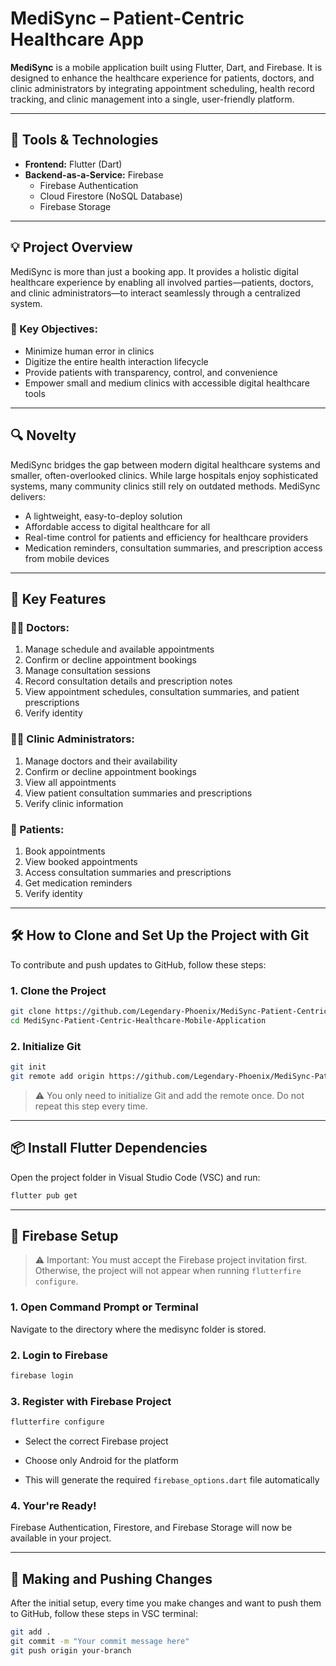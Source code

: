 # MediSync – Patient-Centric Healthcare App

**MediSync** is a mobile application built using Flutter, Dart, and Firebase. It is designed to enhance the healthcare experience for patients, doctors, and clinic administrators by integrating appointment scheduling, health record tracking, and clinic management into a single, user-friendly platform.

---

## 🚀 Tools & Technologies

- **Frontend:** Flutter (Dart)
- **Backend-as-a-Service:** Firebase
  - Firebase Authentication
  - Cloud Firestore (NoSQL Database)
  - Firebase Storage

---

## 💡 Project Overview

MediSync is more than just a booking app. It provides a holistic digital healthcare experience by enabling all involved parties—patients, doctors, and clinic administrators—to interact seamlessly through a centralized system.

### 🌟 Key Objectives:

- Minimize human error in clinics
- Digitize the entire health interaction lifecycle
- Provide patients with transparency, control, and convenience
- Empower small and medium clinics with accessible digital healthcare tools

---

## 🔍 Novelty

MediSync bridges the gap between modern digital healthcare systems and smaller, often-overlooked clinics. While large hospitals enjoy sophisticated systems, many community clinics still rely on outdated methods. MediSync delivers:

- A lightweight, easy-to-deploy solution
- Affordable access to digital healthcare for all
- Real-time control for patients and efficiency for healthcare providers
- Medication reminders, consultation summaries, and prescription access from mobile devices

---

## 🔧 Key Features

### 👨‍⚕️ Doctors:

1. Manage schedule and available appointments
2. Confirm or decline appointment bookings
3. Manage consultation sessions
4. Record consultation details and prescription notes
5. View appointment schedules, consultation summaries, and patient prescriptions
6. Verify identity

### 🧑‍⚕️ Clinic Administrators:

1. Manage doctors and their availability
2. Confirm or decline appointment bookings
3. View all appointments
4. View patient consultation summaries and prescriptions
5. Verify clinic information

### 👤 Patients:

1. Book appointments
2. View booked appointments
3. Access consultation summaries and prescriptions
4. Get medication reminders
5. Verify identity

---

## 🛠️ How to Clone and Set Up the Project with Git

To contribute and push updates to GitHub, follow these steps:

### 1. Clone the Project

```bash
git clone https://github.com/Legendary-Phoenix/MediSync-Patient-Centric-Healthcare-Mobile-Application.git
cd MediSync-Patient-Centric-Healthcare-Mobile-Application
```

### 2. Initialize Git

```bash
git init
git remote add origin https://github.com/Legendary-Phoenix/MediSync-Patient-Centric-Healthcare-Mobile-Application.git
```

> ⚠️ You only need to initialize Git and add the remote once. Do not repeat this step every time.

---

## 📦 Install Flutter Dependencies

Open the project folder in Visual Studio Code (VSC) and run:

```bash
flutter pub get
```

---

## 🔐 Firebase Setup

> ⚠️ Important: You must accept the Firebase project invitation first. Otherwise, the project will not appear when running `flutterfire configure`.

### 1. Open Command Prompt or Terminal

Navigate to the directory where the medisync folder is stored.

### 2. Login to Firebase

```bash
firebase login
```

### 3. Register with Firebase Project

```bash
flutterfire configure
```

- Select the correct Firebase project

- Choose only Android for the platform

- This will generate the required `firebase_options.dart` file automatically

### 4. Your're Ready!

Firebase Authentication, Firestore, and Firebase Storage will now be available in your project.

---

## 🔄 Making and Pushing Changes

After the initial setup, every time you make changes and want to push them to GitHub, follow these steps in VSC terminal:

```bash
git add .
git commit -m "Your commit message here"
git push origin your-branch
```

